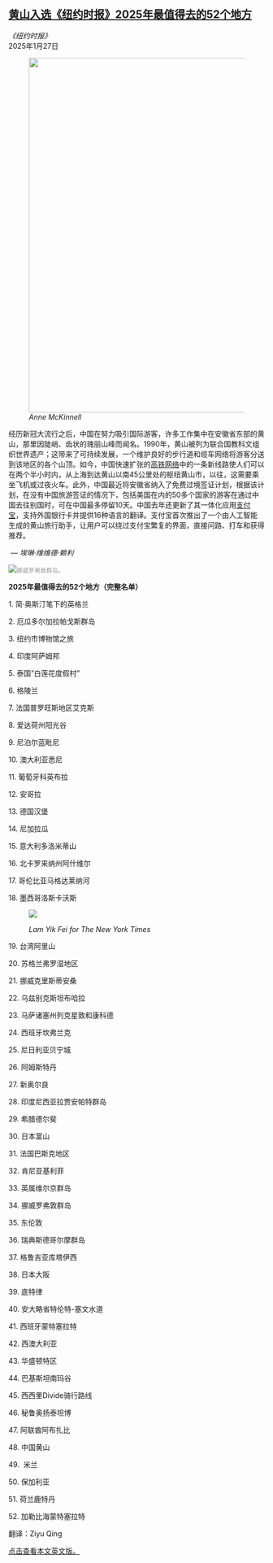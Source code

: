 <!--1738723113000-->
[黄山入选《纽约时报》2025年最值得去的52个地方](https://cn.nytimes.com/travel/20250127/places-to-travel-destinations-2025/)
------

<address>《纽约时报》</address><time pudate="2025-01-27 11:50:35" datetime="2025-01-27 11:50:35">2025年1月27日</time><figure><img src="https://images.weserv.nl/?url=static01.nyt.com/images/2024/01/07/multimedia/07Places-Huangshan-China-01-pchk/07Places-Huangshan-China-01-pchk-master1050.jpg" width="1050" height="698"><figcaption> <cite>Anne McKinnell</cite></figcaption></figure><section><p>经历新冠大流行之后，中国在努力吸引国际游客，许多工作集中在安徽省东部的黄山，那里因陡峭、齿状的瑰丽山峰而闻名。1990年，黄山被列为联合国教科文组织世界遗产；这带来了可持续发展，一个维护良好的步行道和缆车网络将游客分送到该地区的各个山顶。如今，中国快速扩张的<a rel="noopener noreferrer" target="_blank" href="https://www.12306.cn/en/index.html" title="Link: https://www.12306.cn/en/index.html">高铁网络</a>中的一条新线路使人们可以在两个半小时内，从上海到达黄山以南45公里处的枢纽黄山市，以往，这需要乘坐飞机或过夜火车。此外，中国最近将安徽省纳入了免费过境签证计划，根据该计划，在没有中国旅游签证的情况下，包括美国在内的50多个国家的游客在通过中国去往别国时，可在中国最多停留10天。中国去年还更新了其一体化应用<a rel="noopener noreferrer" target="_blank" href="https://global.alipay.com/platform/site/ihome" title="Link: https://global.alipay.com/platform/site/ihome">支付宝</a>，支持外国银行卡并提供16种语言的翻译。支付宝首次推出了一个由人工智能生成的黄山旅行助手，让用户可以绕过支付宝繁复的界面，直接问路、打车和获得推荐。</p><p> <em>— 埃琳·维维德·赖利</em></p><p><img src="https://images.weserv.nl/?url=static01.nyt.com/images/2025/01/19/multimedia/07Places-Lofoten-Islands-Norway-mljg/07Places-Lofoten-Islands-Norway-mljg-master1050.jpg"><small style="color: #999;">挪威罗弗敦群岛。</small></p><p><b>2025年最值得去的52个地方（完整名单）</b></p><p>1. 简·奥斯汀笔下的英格兰</p><p>2. 厄瓜多尔加拉帕戈斯群岛</p><p>3. 纽约市博物馆之旅</p><p>4. 印度阿萨姆邦</p><p>5. 泰国“白莲花度假村”</p><p>6. 格陵兰</p><p>7. 法国普罗旺斯地区艾克斯</p><p>8. 爱达荷州阳光谷</p><p>9. 尼泊尔蓝毗尼</p><p>10. 澳大利亚悉尼</p><p>11. 葡萄牙科英布拉</p><p>12. 安哥拉</p><p>13. 德国汉堡</p><p>14. 尼加拉瓜</p><p>15. 意大利多洛米蒂山</p><p>16. 北卡罗来纳州阿什维尔</p><p>17. 哥伦比亚马格达莱纳河</p><p>18. 墨西哥洛斯卡沃斯</p><p><figure><img src="https://images.weserv.nl/?url=static01.nyt.com/images/2025/01/07/autossell/07Places-Alishan-Taiwan/07Places-Alishan-Taiwan-master1050.jpg"></p><figcaption> <cite>Lam Yik Fei for The New York Times</cite></figcaption></figure><p>19. 台湾阿里山</p><p>20. 苏格兰弗罗湿地区</p><p>21. 挪威克里斯蒂安桑</p><p>22. 乌兹别克斯坦布哈拉</p><p>23. 马萨诸塞州列克星敦和康科德</p><p>24. 西班牙坎弗兰克</p><p>25. 尼日利亚贝宁城</p><p>26. 阿姆斯特丹</p><p>27. 新奥尔良</p><p>28. 印度尼西亚拉贾安帕特群岛</p><p>29. 希腊德尔斐</p><p>30. 日本富山</p><p>31. 法国巴斯克地区</p><p>32. 肯尼亚基利菲</p><p>33. 英属维尔京群岛</p><p>34. 挪威罗弗敦群岛</p><p>35. 东伦敦</p><p>36. 瑞典斯德哥尔摩群岛</p><p>37. 格鲁吉亚库塔伊西</p><p>38. 日本大阪</p><p>39. 底特律</p><p>40. 安大略省特伦特-塞文水道</p><p>41. 西班牙蒙特塞拉特</p><p>42. 西澳大利亚</p><p>43. 华盛顿特区</p><p>44. 巴基斯坦南玛谷</p><p>45. 西西里Divide骑行路线</p><p>46. 秘鲁奥扬泰坦博</p><p>47. 阿联酋阿布扎比</p><p>48. 中国黄山</p><p>49.  米兰</p><p>50. 保加利亚</p><p>51. 荷兰鹿特丹</p><p>52. 加勒比海蒙特塞拉特</p></section><footer><p>翻译：Ziyu Qing</p><p><a rel="nofollow" target="_blank" href="https://www.nytimes.com/interactive/2025/travel/places-to-travel-destinations-2025.html" title="Link: https://www.nytimes.com/interactive/2025/travel/places-to-travel-destinations-2025.html">点击查看本文英文版。</a></p></footer>
